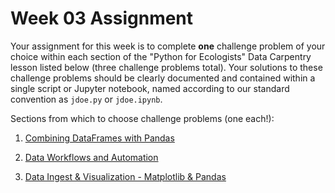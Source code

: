 Week 03 Assignment
==================

Your assignment for this week is to complete **one** challenge problem of your
choice within each section of the "Python for Ecologists" Data Carpentry lesson
listed below (three challenge problems total).  Your solutions to these
challenge problems should be clearly documented and contained within a single
script or Jupyter notebook, named according to our standard convention as
`jdoe.py` or `jdoe.ipynb`.  

Sections from which to choose challenge problems (one each!): 

1. [Combining DataFrames with
Pandas](http://www.datacarpentry.org/python-ecology-lesson/04-merging-data/)

2.  [Data Workflows and
Automation](http://www.datacarpentry.org/python-ecology-lesson/05-loops-and-functions/)

3. [Data Ingest & Visualization - Matplotlib &
Pandas](http://www.datacarpentry.org/python-ecology-lesson/07-putting-it-all-together/)



